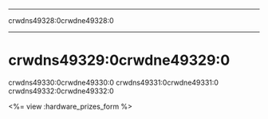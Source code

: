 * * *

crwdns49328:0crwdne49328:0

* * *

# crwdns49329:0crwdne49329:0

crwdns49330:0crwdne49330:0 crwdns49331:0crwdne49331:0 crwdns49332:0crwdne49332:0

<%= view :hardware_prizes_form %>
